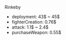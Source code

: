 Rinkeby<br>

<ul>
<li>deployment: 43$ ~ 45$</li>
<li>fighterCreation: 0.76$</li>
<li>attack: 1.1$ ~ 2.4$</li>
<li>purchaseWeapon: 0.55$</li>
</ul>
